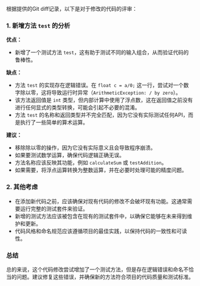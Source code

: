 根据提供的Git diff记录，以下是对于修改的代码的评审：

### 1. 新增方法 `test` 的分析

**优点：**
- 新增了一个测试方法 `test`，这有助于测试不同的输入组合，从而验证代码的鲁棒性。

**缺点：**
- 方法 `test` 的实现存在逻辑错误。在 `float c = a/0;` 这一行，尝试对一个数字除以零，这将导致运行时异常（`ArithmeticException: / by zero`）。
- 该方法返回值是 `int` 类型，但内部计算中使用了浮点数，这在返回值之前没有进行任何显式的类型转换，可能会引起不必要的混淆。
- 方法 `test` 的名称和返回类型并不完全匹配，因为它没有实际测试任何API，而是执行了一些简单的算术运算。

**建议：**
- 移除除以零的操作，因为它没有实际意义且会导致程序崩溃。
- 如果要测试数学运算，确保代码逻辑正确无误。
- 方法名称应该反映其功能，例如 `calculateSum` 或 `testAddition`。
- 如果需要，将浮点运算转换为整数运算，并在必要时处理可能的精度问题。

### 2. 其他考虑

- 在添加新代码之前，应该确保对现有代码的修改不会破坏现有功能。这通常需要运行完整的测试套件来验证。
- 新增的测试方法应该被包含在现有的测试套件中，以确保它能够在未来得到维护和更新。
- 代码风格和命名规范应该遵循项目的最佳实践，以保持代码的一致性和可读性。

### 总结

总的来说，这个代码修改尝试增加了一个测试方法，但是存在逻辑错误和命名不恰当的问题。建议修复这些错误，并确保新的方法符合项目的代码质量和测试标准。